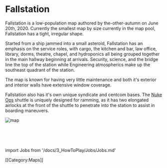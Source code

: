 # Fallstation

Fallstation is a low-population map authored by the-other-autumn on June 20th, 2020. Currently the smallest map by size currently in the map pool, Fallstation has a tight, irregular shape.

Started from a ship jammed into a small asteroid, Fallstation has an emphasis on the service roles, with cargo, the kitchen and bar, law office, library, dorms, theatre, chapel, and hydroponics all being grouped together in the main hallway beginning at arrivals. Security, science, and the bridge line the top of the station while Engineering atmospherics make up  the southeast quadrant of the station.

The map is known for having very little maintenance and both it's exterior and interior walls have extensive window coverage.

Fallstation also has it's own unique syndicate and centcom bases. The [Nuke Ops](\3_HowToPlay\Jobs\Antagonist_roles\Nuclear-Operative.md) shuttle is uniquely designed for ramming, as it has two elongated airlocks at the front of the shuttle to penetrate into the station to assist in boarding maneuvers.





![map](/img/Stations/FallStation.png)


  <br/>
<br/>
<br/>

import Jobs from '/docs/3_HowToPlay/Jobs/Jobs.md'

<Jobs />

[[Category:Maps]]
